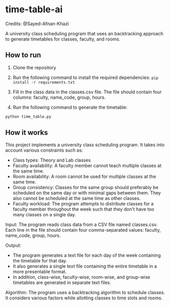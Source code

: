 # time-table-ai

Credits: @Sayed-Afnan-Khazi

A university class scheduling program that uses an backtracking approach to generate timetables for classes, faculty, and rooms.

## How to run

1. Clone the repository

2. Run the following command to install the required dependencies: `pip install -r requirements.txt`

3. Fill in the class data in the classes.csv file. The file should contain four columns: faculty, name_code, group, hours.

4. Run the following command to generate the timetable:

```bash
python time_table.py
```

## How it works

This project implements a university class scheduling program. It takes into account various constraints such as:

- Class types: Theory and Lab classes
- Faculty availability: A faculty member cannot teach multiple classes at the same time.
- Room availability: A room cannot be used for multiple classes at the same time.
- Group consistency: Classes for the same group should preferably be scheduled on the same day or with minimal gaps between them. They also cannot be scheduled at the same time as other classes.
- Faculty workload: The program attempts to distribute classes for a faculty member throughout the week such that they don't have too many classes on a single day.

Input: The program reads class data from a CSV file named classes.csv. Each line in the file should contain four comma-separated values: faculty, name_code, group, hours.

Output:

- The program generates a text file for each day of the week containing the timetable for that day.
- It also generates a single text file containing the entire timetable in a more presentable format.
- In addition, class-wise, faculty-wise, room-wise, and group-wise timetables are generated in separate text files.

Algorithm: The program uses a backtracking algorithm to schedule classes. It considers various factors while allotting classes to time slots and rooms.
